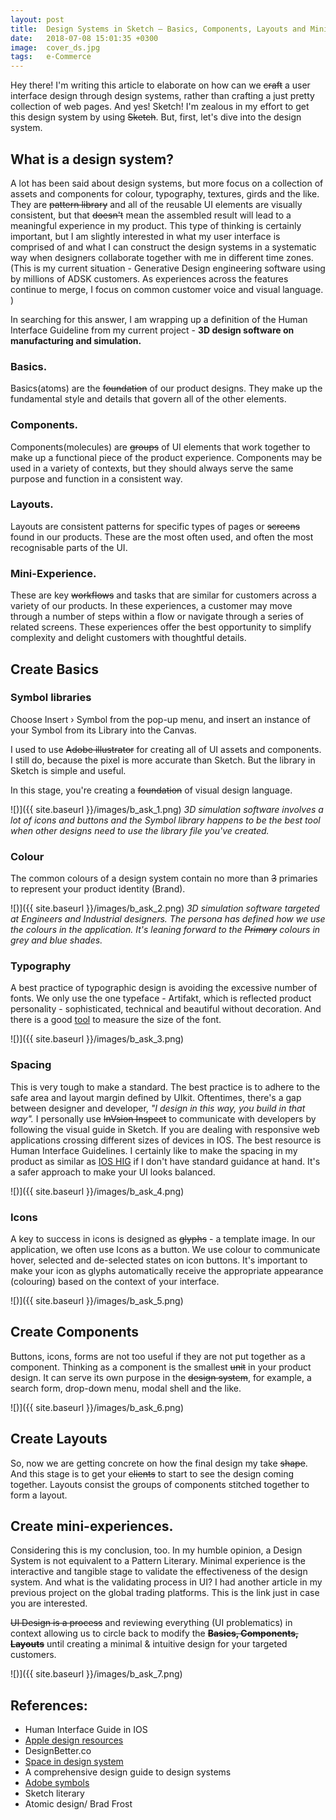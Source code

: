 ```yaml
---
layout: post
title:  Design Systems in Sketch — Basics, Components, Layouts and Mini-Experiences
date:   2018-07-08 15:01:35 +0300
image:  cover_ds.jpg
tags:   e-Commerce
---
```


Hey there! I'm writing this article to elaborate on how can we ~~craft~~ a user interface design through design systems, rather than crafting a just pretty collection of web pages. And yes! Sketch! I'm zealous in my effort to get this design system by using ~~Sketch~~. But, first, let's dive into the design system.


## What is a design system?

A lot has been said about design systems, but more focus on a collection of assets and components for colour, typography, textures, girds and the like. They are ~~pattern library~~ and all of the reusable UI elements are visually consistent, but that ~~doesn't~~ mean the assembled result will lead to a meaningful experience in my product. This type of thinking is certainly important, but I am slightly interested in what my user interface is comprised of and what I can construct the design systems in a systematic way when designers collaborate together with me in different time zones. (This is my current situation - Generative Design engineering software using by millions of ADSK customers. As experiences across the features continue to merge, I focus on common customer voice and visual language. )

In searching for this answer, I am wrapping up a definition of the Human Interface Guideline from my current project - **3D design software on manufacturing and simulation.**


### Basics.

Basics(atoms) are the ~~foundation~~ of our product designs. They make up the fundamental style and details that govern all of the other elements.


### Components.

Components(molecules) are ~~groups~~ of UI elements that work together to make up a functional piece of the product experience. Components may be used in a variety of contexts, but they should always serve the same purpose and function in a consistent way.


### Layouts.

Layouts are consistent patterns for specific types of pages or ~~screens~~ found in our products. These are the most often used, and often the most recognisable parts of the UI.

### Mini-Experience.

These are key ~~workflows~~ and tasks that are similar for customers across a variety of our products. In these experiences, a customer may move through a number of steps within a flow or navigate through a series of related screens. These experiences offer the best opportunity to simplify complexity and delight customers with thoughtful details.


## Create Basics

### Symbol libraries

Choose Insert › Symbol from the pop-up menu, and insert an instance of your Symbol from its Library into the Canvas.

I used to use ~~Adobe illustrator~~ for creating all of UI assets and components. I still do, because the pixel is more accurate than Sketch. But the library in Sketch is simple and useful.

In this stage, you're creating a ~~foundation~~ of visual design language.

![)]({{ site.baseurl }}/images/b_ask_1.png)
*3D simulation software involves a lot of icons and buttons and the Symbol library happens to be the best tool when other designs need to use the library file you've created.*

### Colour

The common colours of a design system contain no more than ~~3~~ primaries to represent your product identity (Brand).

![)]({{ site.baseurl }}/images/b_ask_2.png)
*3D simulation software targeted at Engineers and Industrial designers. The persona has defined how we use the colours in the application. It's leaning forward to the ~~Primary~~ colours in grey and blue shades.*


### Typography

A best practice of typographic design is avoiding the excessive number of fonts. We only use the one typeface - Artifakt, which is reflected product personality - sophisticated, technical and beautiful without decoration. And there is a good [tool](https://type-scale.com/) to measure the size of the font.

![)]({{ site.baseurl }}/images/b_ask_3.png)


### Spacing

This is very tough to make a standard. The best practice is to adhere to the safe area and layout margin defined by UIkit. Oftentimes, there's a gap between designer and developer, _"I design in this way, you build in that way"._ I personally use ~~InVsion Inspect~~ to communicate with developers by following the visual guide in Sketch. If you are dealing with responsive web applications crossing different sizes of devices in IOS. The best resource is Human Interface Guidelines. I certainly like to make the spacing in my product as similar as [IOS HIG](https://developer.apple.com/design/human-interface-guidelines/ios/visual-design/adaptivity-and-layout/) if I don't have standard guidance at hand. It's a safer approach to make your UI looks balanced.

![)]({{ site.baseurl }}/images/b_ask_4.png)


###  Icons

A key to success in icons is designed as ~~glyphs~~ - a template image. In our application, we often use Icons as a button. We use colour to communicate hover, selected and de-selected states on icon buttons. It's important to make your icon as glyphs automatically receive the appropriate appearance (colouring) based on the context of your interface.

![)]({{ site.baseurl }}/images/b_ask_5.png)


## Create Components

Buttons, icons, forms are not too useful if they are not put together as a component. Thinking as a component is the smallest ~~unit~~ in your product design. It can serve its own purpose in the ~~design system~~, for example, a search form, drop-down menu, modal shell and the like.

![)]({{ site.baseurl }}/images/b_ask_6.png)

## Create Layouts

So, now we are getting concrete on how the final design my take ~~shape~~. And this stage is to get your ~~clients~~ to start to see the design coming together. Layouts consist the groups of components stitched together to form a layout.

## Create mini-experiences.

Considering this is my conclusion, too.
In my humble opinion, a Design System is not equivalent to a Pattern Literary. Minimal experience is the interactive and tangible stage to validate the effectiveness of the design system. And what is the validating process in UI? I had another article in my previous project on the global trading platforms. This is the link just in case you are interested.

~~UI Design is a process~~ and reviewing everything (UI problematics) in context allowing us to circle back to modify the **~~Basics, Components, Layouts~~** until creating a minimal & intuitive design for your targeted customers.

![)]({{ site.baseurl }}/images/b_ask_7.png)


## References:

* Human Interface Guide in IOS
* [Apple design resources](https://developer.apple.com/design/resources/)
* DesignBetter.co
* [Space in design system](https://medium.com/eightshapes-llc/space-in-design-systems-188bcbae0d62)
* A comprehensive design guide to design systems
* [Adobe symbols](https://helpx.adobe.com/illustrator/using/symbols.html)
* Sketch literary 
* Atomic design/ Brad Frost
